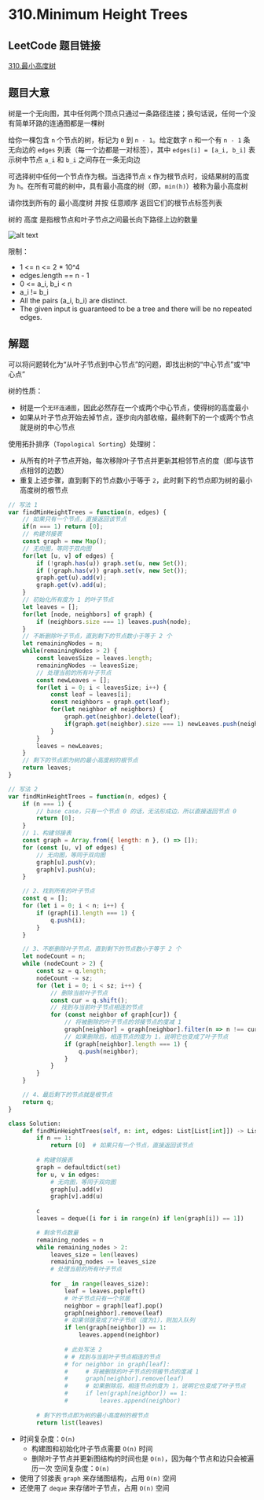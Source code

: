 # 310.Minimum Height Trees

## LeetCode 题目链接

[310.最小高度树](https://leetcode.cn/problems/minimum-height-trees/)

## 题目大意

树是一个无向图，其中任何两个顶点只通过一条路径连接；换句话说，任何一个没有简单环路的连通图都是一棵树

给你一棵包含 `n` 个节点的树，标记为 `0` 到 `n - 1`。给定数字 `n` 和一个有 `n - 1` 条无向边的 `edges` 列表（每一个边都是一对标签），其中 `edges[i] = [a_i, b_i]` 表示树中节点 `a_i` 和 `b_i` 之间存在一条无向边

可选择树中任何一个节点作为根。当选择节点 `x` 作为根节点时，设结果树的高度为 `h`。在所有可能的树中，具有最小高度的树（即，`min(h)`）被称为最小高度树 

请你找到所有的 最小高度树 并按 任意顺序 返回它们的根节点标签列表

树的 高度 是指根节点和叶子节点之间最长向下路径上边的数量

![alt text](images/example310.png)

限制：
- 1 <= n <= 2 * 10^4
- edges.length == n - 1
- 0 <= a_i, b_i < n
- a_i != b_i
- All the pairs (a_i, b_i) are distinct.
- The given input is guaranteed to be a tree and there will be no repeated edges.

## 解题

可以将问题转化为“从叶子节点到中心节点”的问题，即找出树的“中心节点”或“中心点”

树的性质：
- 树是一个`无环连通图`，因此必然存在一个或两个中心节点，使得树的高度最小
- 如果从叶子节点开始去掉节点，逐步向内部收缩，最终剩下的一个或两个节点就是树的中心节点
  
使用拓扑排序（`Topological Sorting`）处理树：
- 从所有的叶子节点开始，每次移除叶子节点并更新其相邻节点的度（即与该节点相邻的边数）
- 重复上述步骤，直到剩下的节点数小于等于 `2`，此时剩下的节点即为树的最小高度树的根节点

```js
// 写法 1
var findMinHeightTrees = function(n, edges) {
    // 如果只有一个节点，直接返回该节点
    if(n === 1) return [0];  
    // 构建邻接表
    const graph = new Map();
    // 无向图，等同于双向图
    for(let [u, v] of edges) {
        if (!graph.has(u)) graph.set(u, new Set());
        if (!graph.has(v)) graph.set(v, new Set());
        graph.get(u).add(v);
        graph.get(v).add(u);
    }
    // 初始化所有度为 1 的叶子节点
    let leaves = [];
    for(let [node, neighbors] of graph) {
        if (neighbors.size === 1) leaves.push(node);
    }
    // 不断删除叶子节点，直到剩下的节点数小于等于 2 个
    let remainingNodes = n;
    while(remainingNodes > 2) {
        const leavesSize = leaves.length;
        remainingNodes -= leavesSize;
        // 处理当前的所有叶子节点
        const newLeaves = [];
        for(let i = 0; i < leavesSize; i++) {
            const leaf = leaves[i];
            const neighbors = graph.get(leaf);
            for(let neighbor of neighbors) {
                graph.get(neighbor).delete(leaf);
                if(graph.get(neighbor).size === 1) newLeaves.push(neighbor);
            }
        }
        leaves = newLeaves;
    }
    // 剩下的节点即为树的最小高度树的根节点
    return leaves;
}

// 写法 2
var findMinHeightTrees = function(n, edges) {
    if (n === 1) {
        // base case，只有一个节点 0 的话，无法形成边，所以直接返回节点 0
        return [0];
    }
    // 1、构建邻接表
    const graph = Array.from({ length: n }, () => []);
    for (const [u, v] of edges) {
        // 无向图，等同于双向图
        graph[u].push(v);
        graph[v].push(u);
    }

    // 2、找到所有的叶子节点
    const q = [];
    for (let i = 0; i < n; i++) {
        if (graph[i].length === 1) {
            q.push(i);
        }
    }

    // 3、不断删除叶子节点，直到剩下的节点数小于等于 2 个
    let nodeCount = n;
    while (nodeCount > 2) {
        const sz = q.length;
        nodeCount -= sz;
        for (let i = 0; i < sz; i++) {
            // 删除当前叶子节点
            const cur = q.shift();
            // 找到与当前叶子节点相连的节点
            for (const neighbor of graph[cur]) {
                // 将被删除的叶子节点的邻接节点的度减 1
                graph[neighbor] = graph[neighbor].filter(n => n !== cur);
                // 如果删除后，相连节点的度为 1，说明它也变成了叶子节点
                if (graph[neighbor].length === 1) {
                    q.push(neighbor);
                }
            }
        }
    }

    // 4、最后剩下的节点就是根节点
    return q;
}
```
```python
class Solution:
    def findMinHeightTrees(self, n: int, edges: List[List[int]]) -> List[int]:
        if n == 1:
            return [0]  # 如果只有一个节点，直接返回该节点
        
        # 构建邻接表
        graph = defaultdict(set)
        for u, v in edges:
            # 无向图，等同于双向图
            graph[u].add(v)
            graph[v].add(u) 
        
        c
        leaves = deque([i for i in range(n) if len(graph[i]) == 1])

        # 剩余节点数量
        remaining_nodes = n
        while remaining_nodes > 2:
            leaves_size = len(leaves)
            remaining_nodes -= leaves_size
            # 处理当前的所有叶子节点
            
            for _ in range(leaves_size):
                leaf = leaves.popleft()
                # 叶子节点只有一个邻居
                neighbor = graph[leaf].pop()
                graph[neighbor].remove(leaf)
                # 如果邻居变成了叶子节点（度为1），则加入队列
                if len(graph[neighbor]) == 1:
                    leaves.append(neighbor)
                
                # 此处写法 2
                # # 找到与当前叶子节点相连的节点
                # for neighbor in graph[leaf]:
                #     # 将被删除的叶子节点的邻接节点的度减 1
                #     graph[neighbor].remove(leaf)
                #     # 如果删除后，相连节点的度为 1，说明它也变成了叶子节点
                #     if len(graph[neighbor]) == 1:
                #         leaves.append(neighbor)
        
        # 剩下的节点即为树的最小高度树的根节点
        return list(leaves)
```

- 时间复杂度：`O(n)`
  - 构建图和初始化叶子节点需要 `O(n)` 时间
  - 删除叶子节点并更新图结构的时间也是 `O(n)`，因为每个节点和边只会被遍历一次
空间复杂度：`O(n)`
- 使用了邻接表 `graph` 来存储图结构，占用 `O(n)` 空间
- 还使用了 `deque` 来存储叶子节点，占用 `O(n)` 空间